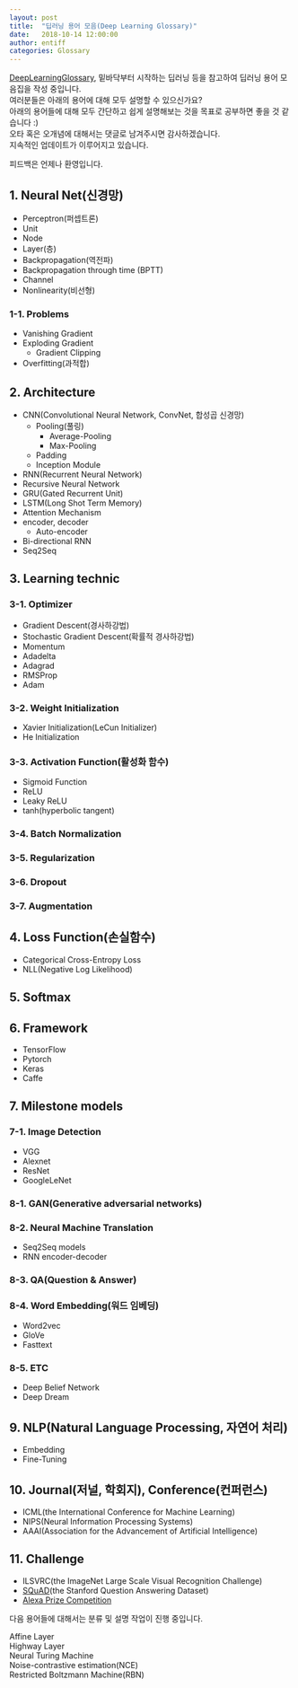 ```yaml
---
layout: post
title:  "딥러닝 용어 모음(Deep Learning Glossary)"
date:   2018-10-14 12:00:00
author: entiff
categories: Glossary
---
```


[DeepLearningGlossary](http://www.wildml.com/deep-learning-glossary/), 밑바닥부터 시작하는 딥러닝 등을 참고하여 딥러닝 용어 모음집을 작성 중입니다.  
여러분들은 아래의 용어에 대해 모두 설명할 수 있으신가요?  
아래의 용어들에 대해 모두 간단하고 쉽게 설명해보는 것을 목표로 공부하면 좋을 것 같습니다 :)  
오타 혹은 오개념에 대해서는 댓글로 남겨주시면 감사하겠습니다.  
지속적인 업데이트가 이루어지고 있습니다.  

피드백은 언제나 환영입니다.

## 1. Neural Net(신경망)

* Perceptron(퍼셉트론)
* Unit
* Node
* Layer(층)
* Backpropagation(역전파)
* Backpropagation through time (BPTT)
* Channel
* Nonlinearity(비선형)

### 1-1. Problems

* Vanishing Gradient
* Exploding Gradient
  - Gradient Clipping
* Overfitting(과적합)

## 2. Architecture

* CNN(Convolutional Neural Network, ConvNet, 합성곱 신경망)
  - Pooling(풀링)
    - Average-Pooling
    - Max-Pooling
  - Padding
  - Inception Module
* RNN(Recurrent Neural Network)
* Recursive Neural Network
* GRU(Gated Recurrent Unit)
* LSTM(Long Shot Term Memory)
* Attention Mechanism
* encoder, decoder
  - Auto-encoder
* Bi-directional RNN
* Seq2Seq

## 3. Learning technic

### 3-1. Optimizer

* Gradient Descent(경사하강법)
* Stochastic Gradient Descent(확률적 경사하강법)
* Momentum
* Adadelta
* Adagrad
* RMSProp
* Adam

### 3-2. Weight Initialization

* Xavier Initialization(LeCun Initializer)
* He Initialization

### 3-3. Activation Function(활성화 함수)

* Sigmoid Function
* ReLU
* Leaky ReLU
* tanh(hyperbolic tangent)

### 3-4. Batch Normalization

### 3-5. Regularization

### 3-6. Dropout

### 3-7. Augmentation

## 4. Loss Function(손실함수)

* Categorical Cross-Entropy Loss
* NLL(Negative Log Likelihood)

## 5. Softmax

## 6. Framework

* TensorFlow
* Pytorch
* Keras
* Caffe

## 7. Milestone models

### 7-1. Image Detection

* VGG
* Alexnet
* ResNet
* GoogleLeNet

### 8-1. GAN(Generative adversarial networks)

### 8-2. Neural Machine Translation

* Seq2Seq models
* RNN encoder-decoder

### 8-3. QA(Question & Answer)

### 8-4. Word Embedding(워드 임베딩)

* Word2vec
* GloVe
* Fasttext

### 8-5. ETC

* Deep Belief Network
* Deep Dream

## 9. NLP(Natural Language Processing, 자연어 처리)

* Embedding
* Fine-Tuning

## 10. Journal(저널, 학회지), Conference(컨퍼런스)

* ICML(the International Conference for Machine Learning)
* NIPS(Neural Information Processing Systems)
* AAAI(Association for the Advancement of Artificial Intelligence)

## 11. Challenge

* ILSVRC(the ImageNet Large Scale Visual Recognition Challenge)
* [SQuAD](https://rajpurkar.github.io/SQuAD-explorer/)(the Stanford Question Answering Dataset)
* [Alexa Prize Competition](https://developer.amazon.com/alexaprize)

다음 용어들에 대해서는 분류 및 설명 작업이 진행 중입니다.

Affine Layer  
Highway Layer  
Neural Turing Machine  
Noise-contrastive estimation(NCE)  
Restricted Boltzmann Machine(RBN)
